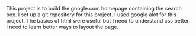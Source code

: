 This project is to build the google.com homepage containing the search box.
I set up a git repository for this project.
I used google alot for this project. The basics of html were useful but I need to understand css better.
I need to learn better ways to layout the page.
